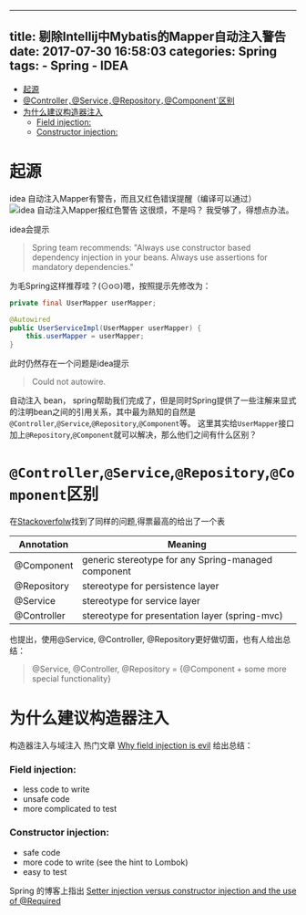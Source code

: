 
---
title: 剔除Intellij中Mybatis的Mapper自动注入警告
date: 2017-07-30 16:58:03
categories: Spring
tags:
	- Spring
	- IDEA
---

<!-- TOC depthFrom:1 depthTo:6 withLinks:1 updateOnSave:1 orderedList:0 -->

- [起源](#起源)
- [@Controller`,`@Service`,`@Repository`,`@Component`区别](#controllerservicerepositorycomponent区别)
- [为什么建议构造器注入](#为什么建议构造器注入)
	- [Field injection:](#field-injection)
	- [Constructor injection:](#constructor-injection)

<!-- /TOC -->

<!-- more -->

# 起源
idea 自动注入Mapper有警告，而且又红色错误提醒（编译可以通过）
![idea 自动注入Mapper报红色警告](http://oqbaa7a72.bkt.clouddn.com/2017/mapper%E6%8A%A5%E9%94%99.png)
这很烦，不是吗？ 我受够了，得想点办法。

idea会提示
>Spring team recommends: "Always use constructor based dependency injection in your beans. Always use assertions for mandatory dependencies."

为毛Spring这样推荐哇？(⊙o⊙)嗯，按照提示先修改为：
```java
private final UserMapper userMapper;

@Autowired
public UserServiceImpl(UserMapper userMapper) {
    this.userMapper = userMapper;
}
```
此时仍然存在一个问题是idea提示
> Could not autowire.

自动注入 bean， spring帮助我们完成了，但是同时Spring提供了一些注解来显式的注明bean之间的引用关系，其中最为熟知的自然是`@Controller`,`@Service`,`@Repository`,`@Component`等。
这里其实给`UserMapper`接口加上`@Repository`,`@Component`就可以解决，那么他们之间有什么区别？

# `@Controller`,`@Service`,`@Repository`,`@Component`区别

在[Stackoverfolw](https://stackoverflow.com/questions/6827752/whats-the-difference-between-component-repository-service-annotations-in)找到了同样的问题,得票最高的给出了一个表

| Annotation | Meaning                                             |
|   --       |  ---                                                |
| @Component  | generic stereotype for any Spring-managed component|
| @Repository| stereotype for persistence layer                    |
| @Service   | stereotype for service layer                        |
| @Controller| stereotype for presentation layer (spring-mvc)      |

也提出，使用@Service, @Controller, @Repository更好做切面，也有人给出总结：
> @Service, @Controller, @Repository = {@Component + some more special functionality}

# 为什么建议构造器注入

构造器注入与域注入
热门文章 [Why field injection is evil](http://olivergierke.de/2013/11/why-field-injection-is-evil/) 给出总结：
### Field injection:
* less code to write
* unsafe code
*  more complicated to test

### Constructor injection:
 * safe code
 * more code to write (see the hint to Lombok)
 * easy to test

Spring 的博客上指出 [Setter injection versus constructor injection and the use of @Required](https://spring.io/blog/2007/07/11/setter-injection-versus-constructor-injection-and-the-use-of-required/)
